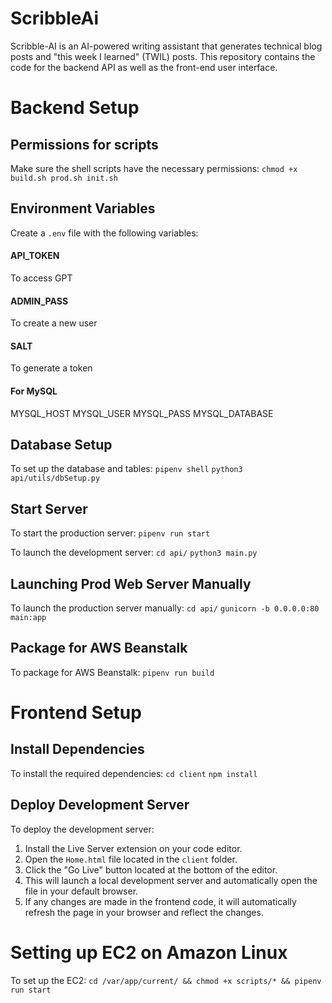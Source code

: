 # ScribbleAi

Scribble-AI is an AI-powered writing assistant that generates technical blog posts and "this week I learned" (TWIL) posts. This repository contains the code for the backend API as well as the front-end user interface.


# Backend Setup
## Permissions for scripts

Make sure the shell scripts have the necessary permissions:
`chmod +x build.sh prod.sh init.sh`

## Environment Variables

Create a `.env` file with the following variables:

#### API_TOKEN
To access GPT

#### ADMIN_PASS
To create a new user

#### SALT
To generate a token

#### For MySQL

MYSQL_HOST
MYSQL_USER
MYSQL_PASS
MYSQL_DATABASE

## Database Setup

To set up the database and tables:
`pipenv shell`
`python3 api/utils/dbSetup.py`

## Start Server

To start the production server:
`pipenv run start`

To launch the development server:
`cd api/`
`python3 main.py`

## Launching Prod Web Server Manually

To launch the production server manually:
`cd api/`
`gunicorn -b 0.0.0.0:80 main:app`

## Package for AWS Beanstalk

To package for AWS Beanstalk:
`pipenv run build`


# Frontend Setup
## Install Dependencies

To install the required dependencies:
`cd client`
`npm install`

## Deploy Development Server

To deploy the development server:
1.  Install the Live Server extension on your code editor.
2.  Open the `Home.html` file located in the `client` folder.
3.  Click the "Go Live" button located at the bottom of the editor.
4.  This will launch a local development server and automatically open the file in your default browser.
5.  If any changes are made in the frontend code, it will automatically refresh the page in your browser and reflect the changes.

# Setting up EC2 on Amazon Linux
To set up the EC2:
`cd /var/app/current/ && chmod +x scripts/* && pipenv run start`